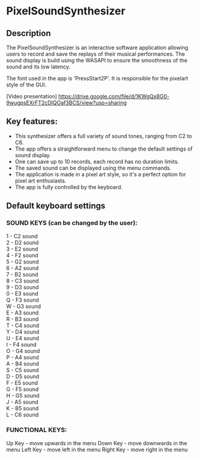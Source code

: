 # PixelSoundSynthesizer

## Description

The PixelSoundSynthesizer is an interactive software application allowing users to record and save the replays of their musical performances. The sound 
display is build using the WASAPI to ensure the smoothness of the sound and its low latency.

The font used in the app is 'PressStart2P'. It is responsible for the pixelart style of the GUI.

[Video presentation] https://drive.google.com/file/d/1KWgQx8G0-9wugpsEXrFT2cDIQOaf3BCS/view?usp=sharing


## Key features:

-   This synthesizer offers a full variety of sound tones, ranging from C2 to C6.
-   The app offers a straightforward menu to change the default settings of sound display.
-   One can save up to 10 records, each record has no duration limits.
-   The saved sound can be displayed using the menu commands.
-   The application is made in a pixel art style, so it's a perfect option for pixel art enthusiasts.
-   The app is fully controlled by the keyboard.



## Default keyboard settings

### SOUND KEYS (can be changed by the user):

1 - C2 sound<br>
2 - D2 sound<br>
3 - E2 sound<br>
4 - F2 sound<br>
5 - G2 sound<br>
6 - A2 sound<br>
7 - B2 sound<br>
8 - C3 sound<br>
9 - D3 sound<br>
0 - E3 sound<br>
Q - F3 sound<br>
W - G3 sound<br>
E - A3 sound<br>
R - B3 sound<br>
T - C4 sound<br>
Y - D4 sound<br>
U - E4 sound<br>
I - F4 sound<br>
O - G4 sound<br>
P - A4 sound<br>
A - B4 sound<br>
S - C5 sound<br>
D - D5 sound<br>
F - E5 sound<br>
G - F5 sound<br>
H - G5 sound<br>
J - A5 sound<br>
K - B5 sound<br>
L - C6 sound<br>


### FUNCTIONAL KEYS:

Up Key - move upwards in the menu
Down Key - move downwards in the menu
Left Key - move left in the menu
Right Key - move right in the menu